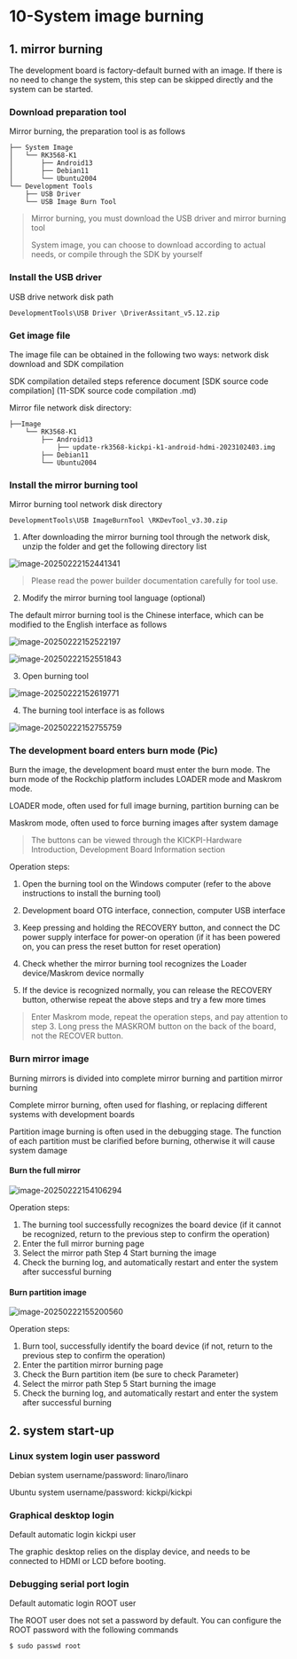 # 10-System image burning



## 1. mirror burning

The development board is factory-default burned with an image. If there is no need to change the system, this step can be skipped directly and the system can be started.



### Download preparation tool

Mirror burning, the preparation tool is as follows

```
├── System Image
│   └── RK3568-K1
│       ├── Android13
│       ├── Debian11
│       └── Ubuntu2004
└── Development Tools
    ├── USB Driver
    └── USB Image Burn Tool
```

> Mirror burning, you must download the USB driver and mirror burning tool
>
> System image, you can choose to download according to actual needs, or compile through the SDK by yourself



### Install the USB driver

USB drive network disk path

```
DevelopmentTools\USB Driver \DriverAssitant_v5.12.zip
```

### Get image file

The image file can be obtained in the following two ways: network disk download and SDK compilation

SDK compilation detailed steps reference document [SDK source code compilation] (11-SDK source code compilation .md)

Mirror file network disk directory:

```
├──Image
    └── RK3568-K1
        ├── Android13
        	├── update-rk3568-kickpi-k1-android-hdmi-2023102403.img
        ├── Debian11
        └── Ubuntu2004
```



### Install the mirror burning tool

Mirror burning tool network disk directory

```
DevelopmentTools\USB ImageBurnTool \RKDevTool_v3.30.zip
```

1. After downloading the mirror burning tool through the network disk, unzip the folder and get the following directory list

![image-20250222152441341](http://tanzhtanzh.oss-cn-shenzhen.aliyuncs.com/img/image-20250222152441341.png)

> Please read the power builder documentation carefully for tool use.

2. Modify the mirror burning tool language (optional)

The default mirror burning tool is the Chinese interface, which can be modified to the English interface as follows

![image-20250222152522197](http://tanzhtanzh.oss-cn-shenzhen.aliyuncs.com/img/image-20250222152522197.png)

![image-20250222152551843](http://tanzhtanzh.oss-cn-shenzhen.aliyuncs.com/img/image-20250222152551843.png)



3. Open burning tool

![image-20250222152619771](http://tanzhtanzh.oss-cn-shenzhen.aliyuncs.com/img/image-20250222152619771.png)

4. The burning tool interface is as follows

![image-20250222152755759](http://tanzhtanzh.oss-cn-shenzhen.aliyuncs.com/img/image-20250222152755759.png)



### The development board enters burn mode (Pic)

Burn the image, the development board must enter the burn mode. The burn mode of the Rockchip platform includes LOADER mode and Maskrom mode.

LOADER mode, often used for full image burning, partition burning can be

Maskrom mode, often used to force burning images after system damage

> The buttons can be viewed through the KICKPI-Hardware Introduction, Development Board Information section



Operation steps:

1. Open the burning tool on the Windows computer (refer to the above instructions to install the burning tool)

2. Development board OTG interface, connection, computer USB interface

3. Keep pressing and holding the RECOVERY button, and connect the DC power supply interface for power-on operation (if it has been powered on, you can press the reset button for reset operation)

4. Check whether the mirror burning tool recognizes the Loader device/Maskrom device normally

5. If the device is recognized normally, you can release the RECOVERY button, otherwise repeat the above steps and try a few more times

> Enter Maskrom mode, repeat the operation steps, and pay attention to step 3. Long press the MASKROM button on the back of the board, not the RECOVER button.



### Burn mirror image

Burning mirrors is divided into complete mirror burning and partition mirror burning

Complete mirror burning, often used for flashing, or replacing different systems with development boards

Partition image burning is often used in the debugging stage. The function of each partition must be clarified before burning, otherwise it will cause system damage



#### Burn the full mirror

![image-20250222154106294](http://tanzhtanzh.oss-cn-shenzhen.aliyuncs.com/img/image-20250222154106294.png)

Operation steps:

1. The burning tool successfully recognizes the board device (if it cannot be recognized, return to the previous step to confirm the operation)
2. Enter the full mirror burning page
3. Select the mirror path
Step 4 Start burning the image
5. Check the burning log, and automatically restart and enter the system after successful burning



#### Burn partition image

![image-20250222155200560](http://tanzhtanzh.oss-cn-shenzhen.aliyuncs.com/img/image-20250222155200560.png)

Operation steps:

1. Burn tool, successfully identify the board device (if not, return to the previous step to confirm the operation)
2. Enter the partition mirror burning page
3. Check the Burn partition item (be sure to check Parameter)
4. Select the mirror path
Step 5 Start burning the image
6. Check the burning log, and automatically restart and enter the system after successful burning



## 2. system start-up

### Linux system login user password

Debian system username/password: linaro/linaro

Ubuntu system username/password: kickpi/kickpi



### Graphical desktop login

Default automatic login kickpi user

The graphic desktop relies on the display device, and needs to be connected to HDMI or LCD before booting.



### Debugging serial port login

Default automatic login ROOT user

The ROOT user does not set a password by default. You can configure the ROOT password with the following commands

```
$ sudo passwd root
```



